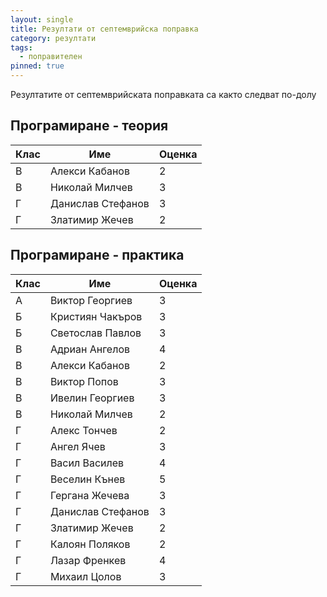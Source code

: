 ```yaml
---
layout: single
title: Резултати от септемврийска поправка
category: резултати
tags:
  - поправителен
pinned: true
---
```

Резултатите от септемврийската поправката са както следват по-долу


## Програмиране - теория

| Клас | Име               | Оценка |
|------|-------------------|--------|
| В    | Алекси Кабанов    | 2      |
| В    | Николай Милчев    | 3      |
| Г    | Данислав Стефанов | 3      |
| Г    | Златимир Жечев    | 2      |

## Програмиране - практика

| Клас | Име               | Оценка |
|------|-------------------|--------|
| A    | Виктор Георгиев   | 3      |
| Б    | Кристиян Чакъров  | 3      |
| Б    | Светослав Павлов  | 3      |
| В    | Адриан Ангелов    | 4      |
| В    | Алекси Кабанов    | 2      |
| В    | Виктор Попов      | 3      |
| В    | Ивелин Георгиев   | 3      |
| В    | Николай Милчев    | 2      |
| Г    | Алекс Тончев      | 2      |
| Г    | Ангел Ячев        | 3      |
| Г    | Васил Василев     | 4      |
| Г    | Веселин Кънев     | 5      |
| Г    | Гергана Жечева    | 3      |
| Г    | Данислав Стефанов | 3      |
| Г    | Златимир Жечев    | 2      |
| Г    | Калоян Поляков    | 2      |
| Г    | Лазар Френкев     | 4      |
| Г    | Михаил Цолов      | 3      |
